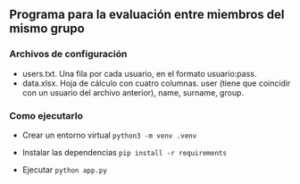 ## Programa para la evaluación entre miembros del mismo grupo

### Archivos de configuración
- users.txt. Una fila por cada usuario, en el formato usuario:pass.
- data.xlsx. Hoja de cálculo con cuatro columnas. user (tiene que coincidir con un usuario del archivo anterior), name, surname, group.

### Como ejecutarlo
- Crear un entorno virtual
```python3 -m venv .venv```

- Instalar las dependencias
```pip install -r requirements```

- Ejecutar ```python app.py```

